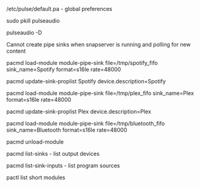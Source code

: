 /etc/pulse/default.pa - global preferences

sudo pkill pulseaudio

pulseaudio -D

Cannot create pipe sinks when snapserver is running and polling for new content


pacmd load-module module-pipe-sink file=/tmp/spotify_fifo sink_name=Spotify format=s16le rate=48000

pacmd update-sink-proplist Spotify device.description=Spotify

pacmd load-module module-pipe-sink file=/tmp/plex_fifo sink_name=Plex format=s16le rate=48000

pacmd update-sink-proplist Plex device.description=Plex

pacmd load-module module-pipe-sink file=/tmp/bluetooth_fifo sink_name=Bluetooth format=s16le rate=48000

pacmd unload-module

pacmd list-sinks - list output devices

pacmd list-sink-inputs - list program sources

pactl list short modules
